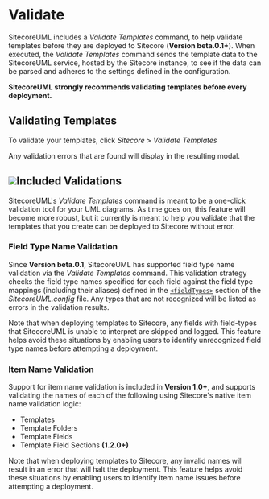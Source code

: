 # Validate

SitecoreUML includes a _Validate Templates_ command, to help validate templates before they are deployed to Sitecore \(**Version beta.0.1+**\). When executed, the _Validate Templates_ command sends the template data to the SitecoreUML service, hosted by the Sitecore instance, to see if the data can be parsed and adheres to the settings defined in the configuration.

**SitecoreUML strongly recommends validating templates before every deployment.**

## Validating Templates

To validate your templates, click _Sitecore_ &gt; _Validate Templates_

Any validation errors that are found will display in the resulting modal.

## ![](https://github.com/zkniebel/SitecoreUML/blob/master/Documentation/assets/StarUML-Validate.png?raw=true)Included Validations

SitecoreUML's _Validate Templates_ command is meant to be a one-click validation tool for your UML diagrams. As time goes on, this feature will become more robust, but it currently is meant to help you validate that the templates that you create can be deployed to Sitecore without error.

### Field Type Name Validation

Since **Version beta.0.1**, SitecoreUML has supported field type name validation via the _Validate Templates_ command. This validation strategy checks the field type names specified for each field against the field type mappings \(including their aliases\) defined in the [`<fieldTypes>`](//guide/sitecore-configuration.md#fieldtypes) section of the _SitecoreUML.config_ file. Any types that are not recognized will be listed as errors in the validation results.

Note that when deploying templates to Sitecore, any fields with field-types that SitecoreUML is unable to interpret are skipped and logged. This feature helps avoid these situations by enabling users to identify unrecognized field type names before attempting a deployment.

### Item Name Validation

Support for item name validation is included in **Version 1.0+**, and supports validating the names of each of the following using Sitecore's native item name validation logic:

* Templates
* Template Folders
* Template Fields
* Template Field Sections **\(1.2.0+\)**

Note that when deploying templates to Sitecore, any invalid names will result in an error that will halt the deployment. This feature helps avoid these situations by enabling users to identify item name issues before attempting a deployment.

